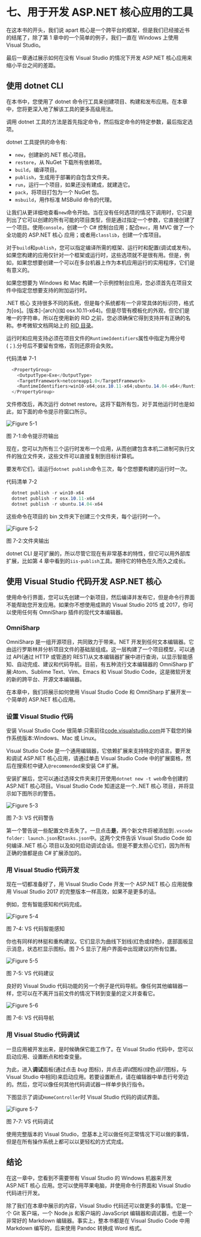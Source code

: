 # 七、用于开发 ASP.NET 核心应用的工具

在这本书的开头，我们说 apart 核心是一个跨平台的框架，但是我们已经接近书的结尾了，除了第 1 章中的一个简单的例子，我们一直在 Windows 上使用 Visual Studio。

最后一章通过展示如何在没有 Visual Studio 的情况下开发 ASP.NET 核心应用来缩小平台之间的差距。

## 使用 dotnet CLI

在本书中，您使用了 dotnet 命令行工具来创建项目、构建和发布应用。在本章中，您将更深入地了解该工具的更多高级用法。

调用 dotnet 工具的方法是首先指定命令，然后指定命令的特定参数，最后指定选项。

dotnet 工具提供的命令有:

*   `new`，创建新的.NET 核心项目。
*   `restore`，从 NuGet 下载所有依赖项。
*   `build`，编译项目。
*   `publish`，生成用于部署的自包含文件夹。
*   `run`，运行一个项目，如果还没有建成，就建造它。
*   `pack`，将项目打包为一个 NuGet 包。
*   `msbuild`，用作标准 MSBuild 命令的代理。

让我们从更详细地查看`new`命令开始。当在没有任何选项的情况下调用时，它只是列出了它可以创建的所有可能的项目类型，但是通过指定一个参数，它直接创建了一个项目。使用`console`，创建一个 C# 控制台应用；配合`mvc`，用 MVC 做了一个全功能的 ASP.NET 核心 应用；或者用`classlib`，创建一个库项目。

对于`build`和`publish`，您可以指定编译所需的框架、运行时和配置(调试或发布)。如果您构建的应用仅针对一个框架或运行时，这些选项就不是很有用。但是，例如，如果您想要创建一个可以在多台机器上作为本机应用运行的实用程序，它们是有意义的。

如果您想要为 Windows 和 Mac 构建一个示例控制台应用，您必须首先在项目文件中指定您想要支持的附加运行时。

.NET 核心 支持很多不同的系统，但是每个系统都有一个非常具体的标识符，格式为[os]。[版本]-[arch](如 osx.10.11-x64)。但是尽管有模板化的外观，但它们是唯一的字符串，所以在使用新的 RID 之前，您必须确保它得到支持并有正确的名称。参考微软文档网站上的 [RID 目录](https://docs.microsoft.com/en-us/dotnet/articles/core/rid-catalog)。

运行时和应用支持必须在项目文件的`RuntimeIdentifiers`属性中指定为用分号(；).分号后不要留有空格，否则还原将会失败。

代码清单 7-1

```cs
  <PropertyGroup>
    <OutputType>Exe</OutputType>
    <TargetFramework>netcoreapp1.0</TargetFramework>
    <RuntimeIdentifiers>win10-x64;osx.10.11-x64;ubuntu.14.04-x64</RuntimeIdentifiers>
  </PropertyGroup>

```

文件修改后，再次运行 dotnet restore。这将下载所有包，对于其他运行时也是如此，如下面的命令提示符窗口所示。

![Figure 5-1](img/image041.png)

图 7-1:命令提示符输出

现在，您可以为所有三个运行时发布一个应用，从而创建包含本机二进制可执行文件的独立文件夹，这些文件可以直接复制到目标计算机。

要发布它们，请运行`dotnet publish`命令三次，每个您想要构建的运行时一次。

代码清单 7-2

```cs
  dotnet publish -r win10-x64
  dotnet publish -r osx.10.11-x64
  dotnet publish -r ubuntu.14.04-x64

```

这些命令在项目的 bin 文件夹下创建三个文件夹，每个运行时一个。

![Figure 5-2](img/image042.png)

图 7-2:文件夹输出

dotnet CLI 是可扩展的，所以尽管它现在有非常基本的特性，但它可以用外部库扩展，比如第 4 章中看到的`iis-publish`工具。期待它的特色在久而久之成长。

## 使用 Visual Studio 代码开发 ASP.NET 核心

使用命令行界面，您可以先创建一个新项目，然后编译并发布它，但是命令行界面不能帮助您开发应用。如果你不想使用成熟的 Visual Studio 2015 或 2017，你可以使用任何有 OmniSharp 插件的现代文本编辑器。

### OmniSharp

OmniSharp 是一组开源项目，共同致力于带来。NET 开发到任何文本编辑器。它由运行罗斯林并分析项目文件的基础层组成。这一层构建了一个项目模型，可以通过 API(通过 HTTP 或管道的 REST)从文本编辑器扩展中进行查询，以显示智能感知、自动完成、建议和代码导航。目前，有五种流行文本编辑器的 OmniSharp 扩展:Atom、Sublime Text、Vim、Emacs 和 Visual Studio Code，这是微软开发的新的跨平台、开源文本编辑器。

在本章中，我们将展示如何使用 Visual Studio Code 和 OmniSharp 扩展开发一个简单的 ASP.NET 核心应用。

### 设置 Visual Studio 代码

安装 Visual Studio Code 很简单:只需前往[code.visualstudio.com](https://code.visualstudio.com/)并下载您的操作系统版本:Windows、Mac 或 Linux。

Visual Studio Code 是一个通用编辑器，它依赖扩展来支持特定的语言。要开发和调试 ASP.NET 核心应用，请通过单击 Visual Studio Code 中的扩展窗格，然后在搜索栏中键入`@recommended`来安装 C# 扩展。

安装扩展后，您可以通过选择文件夹来打开使用`dotnet new -t web`命令创建的 ASP.NET 核心项目。Visual Studio Code 知道这是一个..NET 核心 项目，并将显示如下图所示的警告。

![Figure 5-3](img/image043.png)

图 7-3: VS 代码警告

第一个警告说一些配置文件丢失了。一旦点击**是**，两个新文件将被添加到`.vscode folder: launch.json`和`tasks.json`中。这两个文件告诉 Visual Studio Code 如何编译..NET 核心 项目以及如何启动调试会话。但是不要太担心它们，因为所有正确的值都是由 C# 扩展添加的。

### 用 Visual Studio 代码开发

现在一切都准备好了，用 Visual Studio Code 开发一个 ASP.NET 核心 应用就像用 Visual Studio 2017 的完整版本一样高效，如果不是更多的话。

例如，您有智能感知和代码完成。

![Figure 5-4](img/image044.png)

图 7-4: VS 代码智能感知

你也有同样的林挺和重构建议。它们显示为曲线下划线(红色或绿色)，底部面板显示消息，状态栏显示图标。图 7-5 显示了用户界面中出现建议的所有位置。

![Figure 5-5](img/image045.jpg)

图 7-5: VS 代码建议

良好的 Visual Studio 代码功能的另一个例子是代码导航。像任何其他编辑器一样，您可以在不离开当前文件的情况下转到变量的定义并查看它。

![Figure 5-6](img/image046.jpg)

图 7-6: VS 代码导航

### 用 Visual Studio 代码调试

一旦应用被开发出来，是时候确保它能工作了。在 Visual Studio 代码中，您可以启动应用、设置断点和检查变量。

为此，进入**调试**面板(通过点击 *bug* 图标)，并点击*调试*图标(绿色*运行*图标，与 Visual Studio 中相同)来启动应用。若要设置断点，请在编辑器中单击行号旁边的。然后，您可以像任何其他代码调试器一样单步执行指令。

下图显示了调试`HomeController`时 Visual Studio 代码的调试界面。

![Figure 5-7](img/image047.png)

图 7-7: VS 代码调试

使用完整版本的 Visual Studio，您基本上可以做任何正常情况下可以做的事情，但是在所有操作系统上都可以以更轻松的方式完成。

## 结论

在这一章中，您看到不需要带有 Visual Studio 的 Windows 机器来开发 ASP.NET 核心 应用。您可以使用苹果电脑，并使用命令行界面和 Visual Studio 代码进行开发。

除了我们在本章中展示的内容，Visual Studio 代码还可以做更多的事情。它是一个 Git 客户端，一个 Node.js 和客户端的 JavaScript 编辑器和调试器，也是一个非常好的 Markdown 编辑器。事实上，整本书都是在 Visual Studio Code 中用 Markdown 编写的，后来使用 Pandoc 转换成 Word 格式。